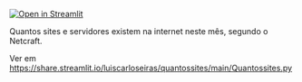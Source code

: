 [![Open in Streamlit](https://static.streamlit.io/badges/streamlit_badge_black_white.svg)](https://share.streamlit.io/luiscarloseiras/quantossites/main/Quantossites.py)

Quantos sites e servidores existem na internet neste mês, segundo o Netcraft.

Ver em https://share.streamlit.io/luiscarloseiras/quantossites/main/Quantossites.py
